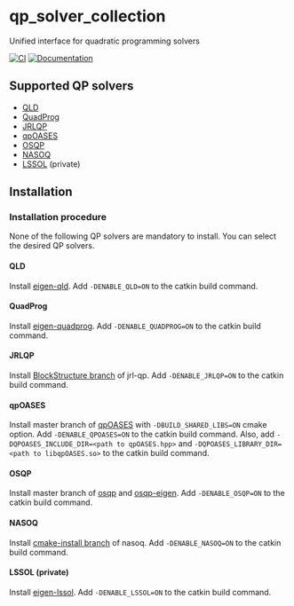# qp_solver_collection
Unified interface for quadratic programming solvers

[![CI](https://github.com/isri-aist/QpSolverCollection/actions/workflows/ci.yaml/badge.svg)](https://github.com/isri-aist/QpSolverCollection/actions/workflows/ci.yaml)
[![Documentation](https://img.shields.io/badge/doxygen-online-brightgreen?logo=read-the-docs&style=flat)](https://isri-aist.github.io/QpSolverCollection/)

## Supported QP solvers
- [QLD](https://github.com/jrl-umi3218/eigen-qld)
- [QuadProg](https://github.com/jrl-umi3218/eigen-quadprog)
- [JRLQP](https://github.com/jrl-umi3218/jrl-qp)
- [qpOASES](https://github.com/coin-or/qpOASES)
- [OSQP](https://osqp.org/)
- [NASOQ](https://nasoq.github.io/)
- [LSSOL](https://gite.lirmm.fr/multi-contact/eigen-lssol) (private)

## Installation

### Installation procedure

None of the following QP solvers are mandatory to install. You can select the desired QP solvers.

#### QLD
Install [eigen-qld](https://github.com/jrl-umi3218/eigen-qld).
Add `-DENABLE_QLD=ON` to the catkin build command.

#### QuadProg
Install [eigen-quadprog](https://github.com/jrl-umi3218/eigen-quadprog).
Add `-DENABLE_QUADPROG=ON` to the catkin build command.

#### JRLQP
Install [BlockStructure branch](https://github.com/jrl-umi3218/jrl-qp/tree/topic/BlockStructure) of jrl-qp.
Add `-DENABLE_JRLQP=ON` to the catkin build command.

#### qpOASES
Install master branch of [qpOASES](https://github.com/coin-or/qpOASES) with `-DBUILD_SHARED_LIBS=ON` cmake option.
Add `-DENABLE_QPOASES=ON` to the catkin build command.
Also, add `-DQPOASES_INCLUDE_DIR=<path to qpOASES.hpp>` and `-DQPOASES_LIBRARY_DIR=<path to libqpOASES.so>` to the catkin build command.

#### OSQP
Install master branch of [osqp](https://github.com/osqp/osqp) and [osqp-eigen](https://github.com/robotology/osqp-eigen).
Add `-DENABLE_OSQP=ON` to the catkin build command.

#### NASOQ
Install [cmake-install branch](https://github.com/mmurooka/nasoq/tree/cmake-install) of nasoq.
Add `-DENABLE_NASOQ=ON` to the catkin build command.

#### LSSOL (private)
Install [eigen-lssol](https://gite.lirmm.fr/multi-contact/eigen-lssol).
Add `-DENABLE_LSSOL=ON` to the catkin build command.
